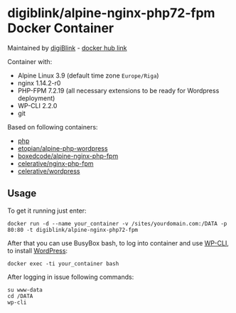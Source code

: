 # digiblink/alpine-nginx-php72-fpm Docker Container

Maintained by [digiBlink](http://digiblink.eu) - [docker hub link](https://hub.docker.com/r/digiblink/alpine-nginx-php72-fpm/)

Container with:

* Alpine Linux 3.9 (default time zone `Europe/Riga`)
* nginx 1.14.2-r0
* PHP-FPM 7.2.19 (all necessary extensions to be ready for Wordpress deployment)
* WP-CLI 2.2.0
* git

Based on following containers:

* [php](https://hub.docker.com/_/php/)
* [etopian/alpine-php-wordpress](https://github.com/etopian/alpine-php-wordpress)
* [boxedcode/alpine-nginx-php-fpm](https://hub.docker.com/r/boxedcode/alpine-nginx-php-fpm/)
* [celerative/nginx-php-fpm](https://hub.docker.com/r/celerative/nginx-php-fpm/)
* [celerative/wordpress](https://hub.docker.com/r/celerative/wordpress/)

## Usage

To get it running just enter:

`docker run -d --name your_container -v /sites/yourdomain.com:/DATA -p 80:80 -t digiblink/alpine-nginx-php72-fpm`

After that you can use BusyBox bash, to log into container and use [WP-CLI](http://wp-cli.org), to install [WordPress](https://wordpress.org):

`docker exec -ti your_container bash`

After logging in issue following commands:

```
su www-data
cd /DATA
wp-cli
```

